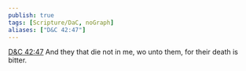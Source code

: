 ```yaml
---
publish: true
tags: [Scripture/DaC, noGraph]
aliases: ["D&C 42:47"]
---
```

[D&C 42:47](https://churchofjesuschrist.org/study/scriptures/dc-testament/dc/42?lang=eng&id=p47#p47) And they that die not in me, wo unto them, for their death is bitter.
